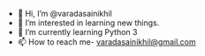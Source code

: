 - 👋 Hi, I’m @varadasainikhil
- 👀 I’m interested in learning new things.
- 🌱 I’m currently learning Python 3
- 📫 How to reach me- varadasainikhil@gmail.com

<!---
varadasainikhil/varadasainikhil is a ✨ special ✨ repository because its `README.md` (this file) appears on your GitHub profile.
You can click the Preview link to take a look at your changes.
--->
